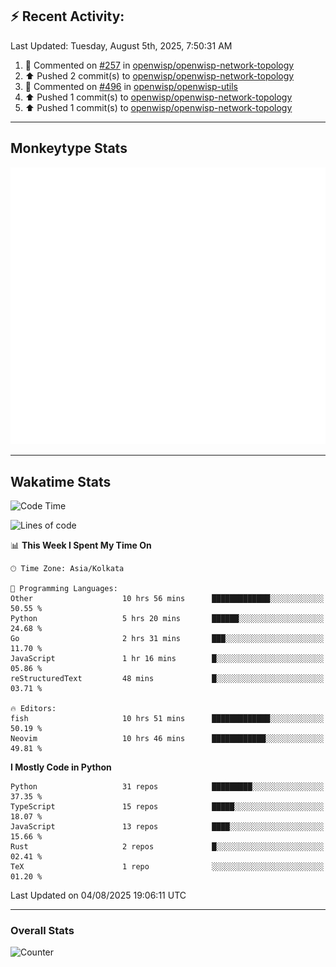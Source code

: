 ## :zap: Recent Activity:
<!--RECENT_ACTIVITY:last_update-->
Last Updated: Tuesday, August 5th, 2025, 7:50:31 AM
<!--RECENT_ACTIVITY:last_update_end-->
<!--RECENT_ACTIVITY:start-->
1. 💬 Commented on [#257](https://github.com/openwisp/openwisp-network-topology/pull/257#issuecomment-3148592138) in [openwisp/openwisp-network-topology](https://github.com/openwisp/openwisp-network-topology)<br>
2. ⬆️ Pushed 2 commit(s) to [openwisp/openwisp-network-topology](https://github.com/openwisp/openwisp-network-topology)<br>
3. 💬 Commented on [#496](https://github.com/openwisp/openwisp-utils/issues/496#issuecomment-3145007853) in [openwisp/openwisp-utils](https://github.com/openwisp/openwisp-utils)<br>
4. ⬆️ Pushed 1 commit(s) to [openwisp/openwisp-network-topology](https://github.com/openwisp/openwisp-network-topology)<br>
5. ⬆️ Pushed 1 commit(s) to [openwisp/openwisp-network-topology](https://github.com/openwisp/openwisp-network-topology)<br>
<!--RECENT_ACTIVITY:end-->

---

## Monkeytype Stats
<a href="https://monkeytype.com/profile/dhanus">
  <img src="https://raw.githubusercontent.com/Dhanus3133/Dhanus3133/monkeytype/monkeytype-lb.svg" alt="Monkeytype Profile" />
</a>

---

## Wakatime Stats
<!--START_SECTION:waka-->
![Code Time](http://img.shields.io/badge/Code%20Time-2%2C906%20hrs%2011%20mins-blue)

![Lines of code](https://img.shields.io/badge/From%20Hello%20World%20I%27ve%20Written-4.8%20million%20lines%20of%20code-blue)

📊 **This Week I Spent My Time On** 

```text
🕑︎ Time Zone: Asia/Kolkata

💬 Programming Languages: 
Other                    10 hrs 56 mins      █████████████░░░░░░░░░░░░   50.55 % 
Python                   5 hrs 20 mins       ██████░░░░░░░░░░░░░░░░░░░   24.68 % 
Go                       2 hrs 31 mins       ███░░░░░░░░░░░░░░░░░░░░░░   11.70 % 
JavaScript               1 hr 16 mins        █░░░░░░░░░░░░░░░░░░░░░░░░   05.86 % 
reStructuredText         48 mins             █░░░░░░░░░░░░░░░░░░░░░░░░   03.71 % 

🔥 Editors: 
fish                     10 hrs 51 mins      █████████████░░░░░░░░░░░░   50.19 % 
Neovim                   10 hrs 46 mins      ████████████░░░░░░░░░░░░░   49.81 % 
```

**I Mostly Code in Python** 

```text
Python                   31 repos            █████████░░░░░░░░░░░░░░░░   37.35 % 
TypeScript               15 repos            █████░░░░░░░░░░░░░░░░░░░░   18.07 % 
JavaScript               13 repos            ████░░░░░░░░░░░░░░░░░░░░░   15.66 % 
Rust                     2 repos             █░░░░░░░░░░░░░░░░░░░░░░░░   02.41 % 
TeX                      1 repo              ░░░░░░░░░░░░░░░░░░░░░░░░░   01.20 % 
```




 Last Updated on 04/08/2025 19:06:11 UTC
<!--END_SECTION:waka-->
---

### Overall Stats

<img src="https://moe-counter.glitch.me/get/@Dhanus3133?theme=asoul" alt="Counter" />
